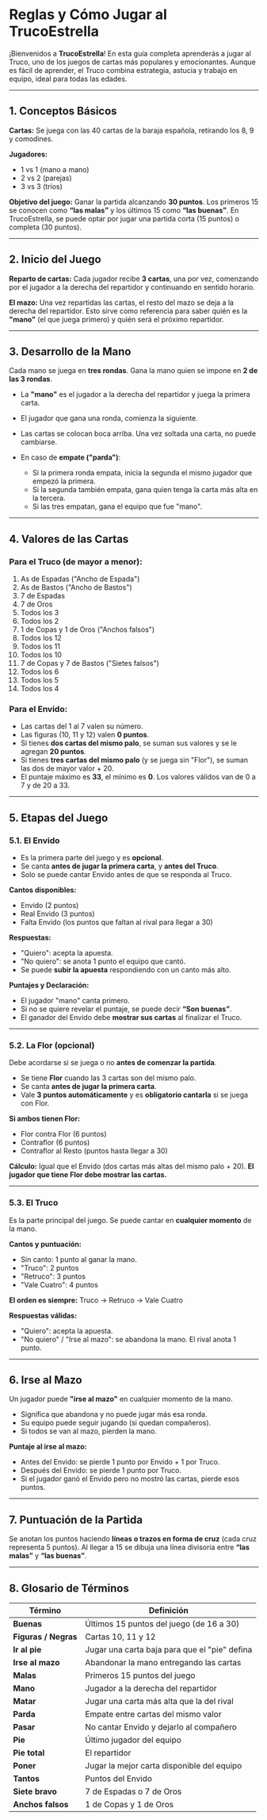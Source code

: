 # **Reglas y Cómo Jugar al TrucoEstrella**

¡Bienvenidos a **TrucoEstrella**! En esta guía completa aprenderás a jugar al Truco, uno de los juegos de cartas más populares y emocionantes. Aunque es fácil de aprender, el Truco combina estrategia, astucia y trabajo en equipo, ideal para todas las edades.

---

## **1. Conceptos Básicos**

**Cartas:** Se juega con las 40 cartas de la baraja española, retirando los 8, 9 y comodines.

**Jugadores:**

* 1 vs 1 (mano a mano)
* 2 vs 2 (parejas)
* 3 vs 3 (tríos)

**Objetivo del juego:**
Ganar la partida alcanzando **30 puntos**. Los primeros 15 se conocen como **“las malas”** y los últimos 15 como **“las buenas”**. En TrucoEstrella, se puede optar por jugar una partida corta (15 puntos) o completa (30 puntos).

---

## **2. Inicio del Juego**

**Reparto de cartas:**
Cada jugador recibe **3 cartas**, una por vez, comenzando por el jugador a la derecha del repartidor y continuando en sentido horario.

**El mazo:**
Una vez repartidas las cartas, el resto del mazo se deja a la derecha del repartidor. Esto sirve como referencia para saber quién es la **"mano"** (el que juega primero) y quién será el próximo repartidor.

---

## **3. Desarrollo de la Mano**

Cada mano se juega en **tres rondas**. Gana la mano quien se impone en **2 de las 3 rondas**.

* La **"mano"** es el jugador a la derecha del repartidor y juega la primera carta.
* El jugador que gana una ronda, comienza la siguiente.
* Las cartas se colocan boca arriba. Una vez soltada una carta, no puede cambiarse.
* En caso de **empate ("parda")**:

  * Si la primera ronda empata, inicia la segunda el mismo jugador que empezó la primera.
  * Si la segunda también empata, gana quien tenga la carta más alta en la tercera.
  * Si las tres empatan, gana el equipo que fue "mano".

---

## **4. Valores de las Cartas**

### **Para el Truco (de mayor a menor):**

1. As de Espadas ("Ancho de Espada")
2. As de Bastos ("Ancho de Bastos")
3. 7 de Espadas
4. 7 de Oros
5. Todos los 3
6. Todos los 2
7. 1 de Copas y 1 de Oros ("Anchos falsos")
8. Todos los 12
9. Todos los 11
10. Todos los 10
11. 7 de Copas y 7 de Bastos ("Sietes falsos")
12. Todos los 6
13. Todos los 5
14. Todos los 4

### **Para el Envido:**

* Las cartas del 1 al 7 valen su número.
* Las figuras (10, 11 y 12) valen **0 puntos**.
* Si tienes **dos cartas del mismo palo**, se suman sus valores y se le agregan **20 puntos**.
* Si tienes **tres cartas del mismo palo** (y se juega sin "Flor"), se suman las dos de mayor valor + 20.
* El puntaje máximo es **33**, el mínimo es **0**. Los valores válidos van de 0 a 7 y de 20 a 33.

---

## **5. Etapas del Juego**

### **5.1. El Envido**

* Es la primera parte del juego y es **opcional**.
* Se canta **antes de jugar la primera carta**, y **antes del Truco**.
* Solo se puede cantar Envido antes de que se responda al Truco.

**Cantos disponibles:**

* Envido (2 puntos)
* Real Envido (3 puntos)
* Falta Envido (los puntos que faltan al rival para llegar a 30)

**Respuestas:**

* "Quiero": acepta la apuesta.
* "No quiero": se anota 1 punto el equipo que cantó.
* Se puede **subir la apuesta** respondiendo con un canto más alto.

**Puntajes y Declaración:**

* El jugador "mano" canta primero.
* Si no se quiere revelar el puntaje, se puede decir **“Son buenas”**.
* El ganador del Envido debe **mostrar sus cartas** al finalizar el Truco.

---

### **5.2. La Flor** (opcional)

Debe acordarse si se juega o no **antes de comenzar la partida**.

* Se tiene **Flor** cuando las 3 cartas son del mismo palo.
* Se canta **antes de jugar la primera carta**.
* Vale **3 puntos automáticamente** y es **obligatorio cantarla** si se juega con Flor.

**Si ambos tienen Flor:**

* Flor contra Flor (6 puntos)
* Contraflor (6 puntos)
* Contraflor al Resto (puntos hasta llegar a 30)

**Cálculo:** Igual que el Envido (dos cartas más altas del mismo palo + 20).
**El jugador que tiene Flor debe mostrar las cartas.**

---

### **5.3. El Truco**

Es la parte principal del juego. Se puede cantar en **cualquier momento** de la mano.

**Cantos y puntuación:**

* Sin canto: 1 punto al ganar la mano.
* "Truco": 2 puntos
* "Retruco": 3 puntos
* "Vale Cuatro": 4 puntos

**El orden es siempre:** Truco → Retruco → Vale Cuatro

**Respuestas válidas:**

* "Quiero": acepta la apuesta.
* "No quiero" / "Irse al mazo": se abandona la mano. El rival anota 1 punto.

---

## **6. Irse al Mazo**

Un jugador puede **"irse al mazo"** en cualquier momento de la mano.

* Significa que abandona y no puede jugar más esa ronda.
* Su equipo puede seguir jugando (si quedan compañeros).
* Si todos se van al mazo, pierden la mano.

**Puntaje al irse al mazo:**

* Antes del Envido: se pierde 1 punto por Envido + 1 por Truco.
* Después del Envido: se pierde 1 punto por Truco.
* Si el jugador ganó el Envido pero no mostró las cartas, pierde esos puntos.

---

## **7. Puntuación de la Partida**

Se anotan los puntos haciendo **líneas o trazos en forma de cruz** (cada cruz representa 5 puntos).
Al llegar a 15 se dibuja una línea divisoria entre **“las malas”** y **“las buenas”**.

---

## **8. Glosario de Términos**

| Término              | Definición                                    |
| -------------------- | --------------------------------------------- |
| **Buenas**           | Últimos 15 puntos del juego (de 16 a 30)      |
| **Figuras / Negras** | Cartas 10, 11 y 12                            |
| **Ir al pie**        | Jugar una carta baja para que el "pie" defina |
| **Irse al mazo**     | Abandonar la mano entregando las cartas       |
| **Malas**            | Primeros 15 puntos del juego                  |
| **Mano**             | Jugador a la derecha del repartidor           |
| **Matar**            | Jugar una carta más alta que la del rival     |
| **Parda**            | Empate entre cartas del mismo valor           |
| **Pasar**            | No cantar Envido y dejarlo al compañero       |
| **Pie**              | Último jugador del equipo                     |
| **Pie total**        | El repartidor                                 |
| **Poner**            | Jugar la mejor carta disponible del equipo    |
| **Tantos**           | Puntos del Envido                             |
| **Siete bravo**      | 7 de Espadas o 7 de Oros                      |
| **Anchos falsos**    | 1 de Copas y 1 de Oros                        |